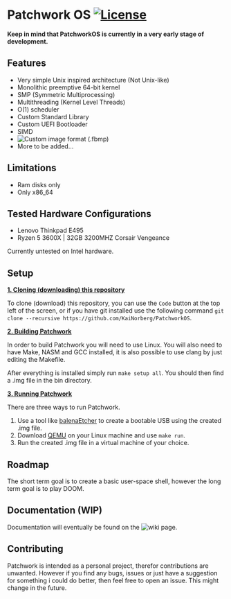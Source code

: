 # Patchwork OS [![License](https://img.shields.io/badge/licence-MIT-green)](https://github.com/KaiNorberg/PatchworkOS/blob/main/LICENSE)

**Keep in mind that PatchworkOS is currently in a very early stage of development.**

## Features

- Very simple Unix inspired architecture (Not Unix-like)
- Monolithic preemptive 64-bit kernel
- SMP (Symmetric Multiprocessing)
- Multithreading (Kernel Level Threads)
- O(1) scheduler
- Custom Standard Library
- Custom UEFI Bootloader
- SIMD
- ![Custom image format (.fbmp)](https://github.com/KaiNorberg/fbmp)
- More to be added...

## Limitations

- Ram disks only
- Only x86_64

## Tested Hardware Configurations

- Lenovo Thinkpad E495
- Ryzen 5 3600X | 32GB 3200MHZ Corsair Vengeance

Currently untested on Intel hardware.

## Setup

<ins>**1. Cloning (downloading) this repository**</ins>

To clone (download) this repository, you can use the ```Code``` button at the top left of the screen, or if you have git installed use the following command ```git clone --recursive https://github.com/KaiNorberg/PatchworkOS```.

<ins>**2. Building Patchwork**</ins>

In order to build Patchwork you will need to use Linux. You will also need to have Make, NASM and GCC installed, it is also possible to use clang by just editing the Makefile.

After everything is installed simply run ```make setup all```. You should then find a .img file in the bin directory.

<ins>**3. Running Patchwork**</ins>

There are three ways to run Patchwork.

1. Use a tool like [balenaEtcher](https://etcher.balena.io/) to create a bootable USB using the created .img file.
2. Download [QEMU](https://www.qemu.org/) on your Linux machine and use ```make run```.
3. Run the created .img file in a virtual machine of your choice.

## Roadmap

The short term goal is to create a basic user-space shell, however the long term goal is to play DOOM.

## Documentation (WIP)

Documentation will eventually be found on the ![wiki](https://github.com/Kaj9296/PatchworkOS/wiki) page.

## Contributing

Patchwork is intended as a personal project, therefor contributions are unwanted. However if you find any bugs, issues or just have a suggestion for something i could do better, then feel free to open an issue. This might change in the future.
